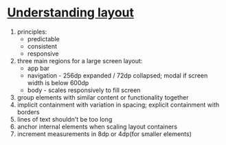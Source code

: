# [Understanding layout](https://material.io/design/layout/understanding-layout.html)
1. principles:
   + predictable
   + consistent
   + responsive
2. three main regions for a large screen layout:
   + app bar
   + navigation - 256dp expanded / 72dp collapsed; modal if screen width is below 600dp
   + body - scales responsively to fill screen
3. group elements with similar content or functionality together
4. implicit containment with variation in spacing; explicit containment with borders
5. lines of text shouldn't be too long
6. anchor internal elements when scaling layout containers
7. increment measurements in 8dp or 4dp(for smaller elements)
